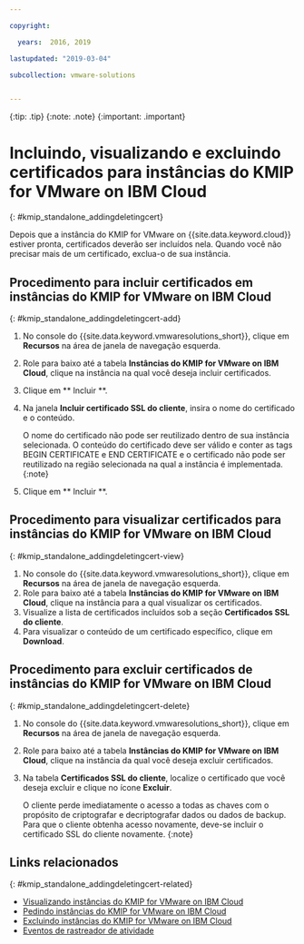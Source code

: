 ```yaml
---

copyright:

  years:  2016, 2019

lastupdated: "2019-03-04"

subcollection: vmware-solutions


---
```


{:tip: .tip}
{:note: .note}
{:important: .important}

# Incluindo, visualizando e excluindo certificados para instâncias do KMIP for VMware on IBM Cloud
{: #kmip_standalone_addingdeletingcert}

Depois que a instância do KMIP for VMware on {{site.data.keyword.cloud}} estiver pronta, certificados deverão ser incluídos nela. Quando você não precisar mais de um certificado, exclua-o de sua instância.

## Procedimento para incluir certificados em instâncias do KMIP for VMware on IBM Cloud
{: #kmip_standalone_addingdeletingcert-add}

1. No console do {{site.data.keyword.vmwaresolutions_short}}, clique em **Recursos** na área de janela de navegação esquerda.
2. Role para baixo até a tabela **Instâncias do KMIP for VMware on IBM Cloud**, clique na instância na qual você deseja incluir certificados.
3. Clique em  ** Incluir **.
4. Na janela **Incluir certificado SSL do cliente**, insira o nome do certificado e o conteúdo.

   O nome do certificado não pode ser reutilizado dentro de sua instância selecionada. O conteúdo do certificado deve ser válido e conter as tags BEGIN CERTIFICATE e END CERTIFICATE e o certificado não pode ser reutilizado na região selecionada na qual a instância é implementada.
   {:note}
5. Clique em  ** Incluir **.

## Procedimento para visualizar certificados para instâncias do KMIP for VMware on IBM Cloud
{: #kmip_standalone_addingdeletingcert-view}

1. No console do {{site.data.keyword.vmwaresolutions_short}}, clique em **Recursos** na área de janela de navegação esquerda.
2. Role para baixo até a tabela **Instâncias do KMIP for VMware on IBM Cloud**, clique na instância para a qual visualizar os certificados.
3. Visualize a lista de certificados incluídos sob a seção **Certificados SSL do cliente**.
4. Para visualizar o conteúdo de um certificado específico, clique em **Download**.

## Procedimento para excluir certificados de instâncias do KMIP for VMware on IBM Cloud
{: #kmip_standalone_addingdeletingcert-delete}

1. No console do {{site.data.keyword.vmwaresolutions_short}}, clique em **Recursos** na área de janela de navegação esquerda.
2. Role para baixo até a tabela **Instâncias do KMIP for VMware on IBM Cloud**, clique na instância da qual você deseja excluir certificados.
3. Na tabela **Certificados SSL do cliente**, localize o certificado que você deseja excluir e clique no ícone **Excluir**.

   O cliente perde imediatamente o acesso a todas as chaves com o propósito de criptografar e decriptografar dados ou dados de backup. Para que o cliente obtenha acesso novamente, deve-se incluir o certificado SSL do cliente novamente.
   {:note}

## Links relacionados
{: #kmip_standalone_addingdeletingcert-related}

* [Visualizando instâncias do KMIP for VMware on IBM Cloud](/docs/services/vmwaresolutions/services?topic=vmware-solutions-kmip_standalone_viewing)
* [Pedindo instâncias do KMIP for VMware on IBM Cloud](/docs/services/vmwaresolutions/services?topic=vmware-solutions-kmip_standalone_ordering)
* [Excluindo instâncias do KMIP for VMware on IBM Cloud](/docs/services/vmwaresolutions/services?topic=vmware-solutions-kmip_standalone_deleting)
* [Eventos de rastreador de atividade](/docs/services/vmwaresolutions/vmonic?topic=vmware-solutions-at-events)
